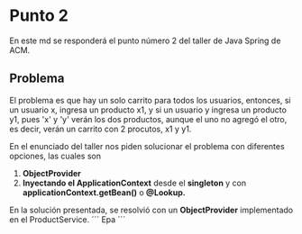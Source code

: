 # Punto 2
En este md se responderá el punto número 2 del taller de Java Spring de ACM.
## Problema
El problema es que hay un solo carrito para todos los usuarios, entonces, si un usuario x, ingresa un producto x1, y si un usuario y ingresa un producto y1, pues 'x' y 'y' verán los dos productos, aunque el uno no agregó el otro, es decir, verán un carrito con 2 procutos, x1 y y1.

En el enunciado del taller nos piden solucionar el problema con diferentes opciones, las cuales son 
1. **ObjectProvider**
2. **Inyectando el
ApplicationContext** desde el **singleton** y con **applicationContext.getBean()** o
**@Lookup.**

En la solución presentada, se resolvió con un **ObjectProvider** implementado en el ProductService.
´´´
    Epa
´´´
